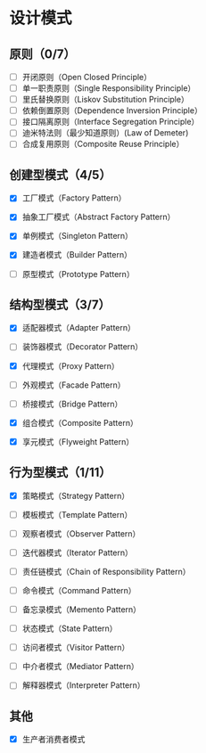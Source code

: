 # 设计模式

## 原则（0/7）

- [ ] 开闭原则（Open Closed Principle）
- [ ] 单一职责原则（Single Responsibility Principle）
- [ ] 里氏替换原则（Liskov Substitution Principle）
- [ ] 依赖倒置原则（Dependence Inversion Principle）
- [ ] 接口隔离原则（Interface Segregation Principle）
- [ ] 迪米特法则（最少知道原则）(Law of Demeter)
- [ ] 合成复用原则（Composite Reuse Principle）

## 创建型模式（4/5）

- [x] 工厂模式（Factory Pattern）
- [x] 抽象工厂模式（Abstract Factory Pattern）
- [x] 单例模式（Singleton Pattern）
- [x] 建造者模式（Builder Pattern）
- [ ] 原型模式（Prototype Pattern）


## 结构型模式（3/7）

- [x] 适配器模式（Adapter Pattern）
- [ ] 装饰器模式（Decorator Pattern）
- [x] 代理模式（Proxy Pattern）
- [ ] 外观模式（Facade Pattern）
- [ ] 桥接模式（Bridge Pattern）
- [x] 组合模式（Composite Pattern）
- [x] 享元模式（Flyweight Pattern）


## 行为型模式（1/11）

- [x] 策略模式（Strategy Pattern）
- [ ] 模板模式（Template Pattern）
- [ ] 观察者模式（Observer Pattern）
- [ ] 迭代器模式（Iterator Pattern）
- [ ] 责任链模式（Chain of Responsibility Pattern）
- [ ] 命令模式（Command Pattern）
- [ ] 备忘录模式（Memento Pattern）
- [ ] 状态模式（State Pattern）
- [ ] 访问者模式（Visitor Pattern）
- [ ] 中介者模式（Mediator Pattern）
- [ ] 解释器模式（Interpreter Pattern）
      

## 其他

- [x] 生产者消费者模式


